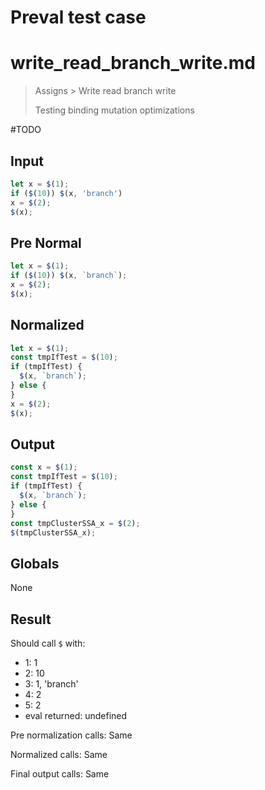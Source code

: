 # Preval test case

# write_read_branch_write.md

> Assigns > Write read branch write
>
> Testing binding mutation optimizations

#TODO

## Input

`````js filename=intro
let x = $(1);
if ($(10)) $(x, 'branch')
x = $(2);
$(x);
`````

## Pre Normal

`````js filename=intro
let x = $(1);
if ($(10)) $(x, `branch`);
x = $(2);
$(x);
`````

## Normalized

`````js filename=intro
let x = $(1);
const tmpIfTest = $(10);
if (tmpIfTest) {
  $(x, `branch`);
} else {
}
x = $(2);
$(x);
`````

## Output

`````js filename=intro
const x = $(1);
const tmpIfTest = $(10);
if (tmpIfTest) {
  $(x, `branch`);
} else {
}
const tmpClusterSSA_x = $(2);
$(tmpClusterSSA_x);
`````

## Globals

None

## Result

Should call `$` with:
 - 1: 1
 - 2: 10
 - 3: 1, 'branch'
 - 4: 2
 - 5: 2
 - eval returned: undefined

Pre normalization calls: Same

Normalized calls: Same

Final output calls: Same
